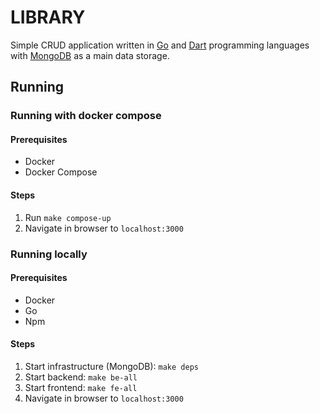 
# LIBRARY
Simple CRUD application written in [Go](https://golang.org/) and [Dart](https://www.dartlang.org/) programming languages with [MongoDB](https://www.mongodb.com/) as a main data storage.


## Running

### Running with docker compose

#### Prerequisites
- Docker
- Docker Compose

#### Steps
1. Run `make compose-up`
2. Navigate in browser to `localhost:3000`

### Running locally

#### Prerequisites
- Docker
- Go
- Npm

#### Steps
1. Start infrastructure (MongoDB): `make deps`
2. Start backend: `make be-all`
3. Start frontend: `make fe-all`
4. Navigate in browser to `localhost:3000`

